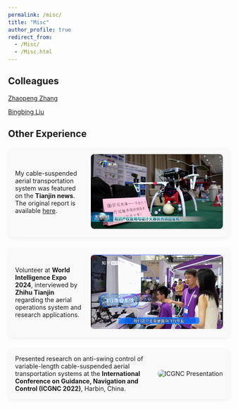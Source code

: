```yaml
---
permalink: /misc/
title: "Misc"
author_profile: true
redirect_from: 
  - /Misc/
  - /Misc.html
---
```


## Colleagues
<a href="https://cheungsiupaang.github.io/">Zhaopeng Zhang</a>

<a href="https://lbbnk.github.io/">Bingbing Liu</a>

## Other Experience

<div style="display: flex; flex-direction: column; gap: 24px;">

  <!-- 项目1：天津新闻 -->
  <div style="display: flex; align-items: center; padding: 16px; border-radius: 12px; background-color: #f9f9f9; box-shadow: 0 4px 8px rgba(0,0,0,0.05);">
    <div style="flex: 1;">
      <p style="margin: 0;">
        My cable-suspended aerial transportation system was featured on the <strong>Tianjin news</strong>.  
        The original report is available <a href="http://news.enorth.com.cn/system/2024/12/28/057945768.shtml" target="_blank">here</a>.
      </p>
    </div>
    <div>
      <img src="/images/tianjinnews.png" alt="Tianjin News" style="width: 300px; margin-left: 20px; border-radius: 8px;">
    </div>
  </div>

  <!-- 项目2：知乎采访 -->
  <div style="display: flex; align-items: center; padding: 16px; border-radius: 12px; background-color: #f9f9f9; box-shadow: 0 4px 8px rgba(0,0,0,0.05);">
    <div style="flex: 1;">
      <p style="margin: 0;">
        Volunteer at <strong>World Intelligence Expo 2024</strong>, interviewed by <strong>Zhihu Tianjin</strong>  
        regarding the aerial operations system and research applications.
      </p>
    </div>
    <div>
      <img src="/images/HaiYu-ZhihuInterview.png" alt="Zhihu Interview" style="width: 300px; margin-left: 20px; border-radius: 8px;">
    </div>
  </div>

  <!-- 项目3：ICGNC 演讲 -->
  <div style="display: flex; align-items: center; padding: 16px; border-radius: 12px; background-color: #f9f9f9; box-shadow: 0 4px 8px rgba(0,0,0,0.05);">
    <div style="flex: 1;">
      <p style="margin: 0;">
        Presented research on anti-swing control of variable-length cable-suspended aerial transportation systems at the  
        <strong>International Conference on Guidance, Navigation and Control (ICGNC 2022)</strong>, Harbin, China.
      </p>
    </div>
    <div>
      <img src="/images/HaiYu-ICGNC-Oral.jpg" alt="ICGNC Presentation" style="width: 300px; margin-left: 20px; border-radius: 8px;">
    </div>
  </div>

</div>
